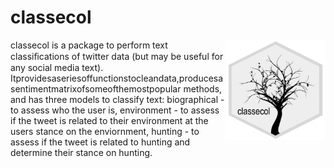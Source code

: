 # classecol

<img src="https://github.com/GitTFJ/classecol/blob/master/logo.png" width="160px" align="right" />

classecol is a package to perform text classiﬁcations of twitter data (but may be useful for any social media text). Itprovidesaseriesoffunctionstocleandata,producesasentimentmatrixofsomeofthemostpopular methods, and has three models to classify text: biographical - to assess who the user is, environment - to assess if the tweet is related to their environment at the users stance on the enviornment, hunting - to assess if the tweet is related to hunting and determine their stance on hunting.
